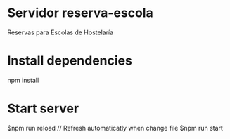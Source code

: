 # Servidor reserva-escola
Reservas para Escolas de Hostelaría


# Install dependencies
npm install

# Start server
$npm run reload // Refresh automaticatly when change file
$npm run start
